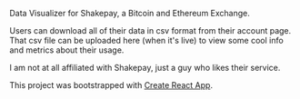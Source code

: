 Data Visualizer for Shakepay, a Bitcoin and Ethereum Exchange.

Users can download all of their data in csv format from their account page. That csv file can be uploaded here (when it's live) to view some cool info and metrics about their usage.

I am not at all affiliated with Shakepay, just a guy who likes their service.

This project was bootstrapped with [Create React App](https://github.com/facebook/create-react-app).
